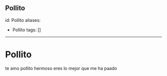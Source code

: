 Pollito
---

id: Pollito
aliases:
  - Pollito
tags: []
---

# Pollito

te amo pollito hermoso eres lo mejor que me ha paado
